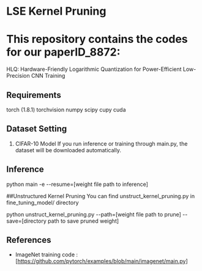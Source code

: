 # LSE Kernel Pruning

# This repository contains the codes for our paperID_8872: 
HLQ: Hardware-Friendly Logarithmic Quantization for Power-Efficient Low-Precision CNN Training

## Requirements

   torch (1.8.1)
   torchvision
   numpy
   scipy
   cupy
   cuda

## Dataset Setting
1. CIFAR-10 Model
If you run inference or training through main.py, the dataset will be downloaded automatically.

## Inference
python main -e --resume=[weight file path to inference]

##Unstructured Kernel Pruning
You can find unstruct_kernel_pruning.py in fine_tuning_model/ directory

python unstruct_kernel_pruning.py --path=[weight file path to prune] --save=[directory path to save pruned weight]


## References
 * ImageNet training code : [https://github.com/pytorch/examples/blob/main/imagenet/main.py]
